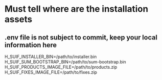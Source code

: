 # Must tell where are the installation assets

## .env file is not subject to commit, keep your local information here

H_SUIF_INSTALLER_BIN=/path/to/installer.bin
H_SUIF_SUM_BOOTSTRAP_BIN=/path/to/sum-bootstrap.bin
H_SUIF_PRODUCTS_IMAGE_FILE=/path/to/products.zip
H_SUIF_FIXES_IMAGE_FILE=/path/to/fixes.zip
